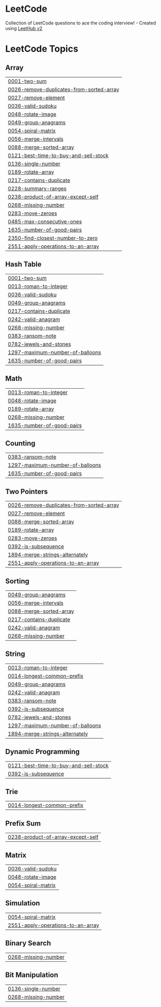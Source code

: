 # LeetCode
Collection of LeetCode questions to ace the coding interview! - Created using [LeetHub v2](https://github.com/arunbhardwaj/LeetHub-2.0)

<!---LeetCode Topics Start-->
# LeetCode Topics
## Array
|  |
| ------- |
| [0001-two-sum](https://github.com/bilawal21/LeetCode/tree/master/0001-two-sum) |
| [0026-remove-duplicates-from-sorted-array](https://github.com/bilawal21/LeetCode/tree/master/0026-remove-duplicates-from-sorted-array) |
| [0027-remove-element](https://github.com/bilawal21/LeetCode/tree/master/0027-remove-element) |
| [0036-valid-sudoku](https://github.com/bilawal21/LeetCode/tree/master/0036-valid-sudoku) |
| [0048-rotate-image](https://github.com/bilawal21/LeetCode/tree/master/0048-rotate-image) |
| [0049-group-anagrams](https://github.com/bilawal21/LeetCode/tree/master/0049-group-anagrams) |
| [0054-spiral-matrix](https://github.com/bilawal21/LeetCode/tree/master/0054-spiral-matrix) |
| [0056-merge-intervals](https://github.com/bilawal21/LeetCode/tree/master/0056-merge-intervals) |
| [0088-merge-sorted-array](https://github.com/bilawal21/LeetCode/tree/master/0088-merge-sorted-array) |
| [0121-best-time-to-buy-and-sell-stock](https://github.com/bilawal21/LeetCode/tree/master/0121-best-time-to-buy-and-sell-stock) |
| [0136-single-number](https://github.com/bilawal21/LeetCode/tree/master/0136-single-number) |
| [0189-rotate-array](https://github.com/bilawal21/LeetCode/tree/master/0189-rotate-array) |
| [0217-contains-duplicate](https://github.com/bilawal21/LeetCode/tree/master/0217-contains-duplicate) |
| [0228-summary-ranges](https://github.com/bilawal21/LeetCode/tree/master/0228-summary-ranges) |
| [0238-product-of-array-except-self](https://github.com/bilawal21/LeetCode/tree/master/0238-product-of-array-except-self) |
| [0268-missing-number](https://github.com/bilawal21/LeetCode/tree/master/0268-missing-number) |
| [0283-move-zeroes](https://github.com/bilawal21/LeetCode/tree/master/0283-move-zeroes) |
| [0485-max-consecutive-ones](https://github.com/bilawal21/LeetCode/tree/master/0485-max-consecutive-ones) |
| [1635-number-of-good-pairs](https://github.com/bilawal21/LeetCode/tree/master/1635-number-of-good-pairs) |
| [2350-find-closest-number-to-zero](https://github.com/bilawal21/LeetCode/tree/master/2350-find-closest-number-to-zero) |
| [2551-apply-operations-to-an-array](https://github.com/bilawal21/LeetCode/tree/master/2551-apply-operations-to-an-array) |
## Hash Table
|  |
| ------- |
| [0001-two-sum](https://github.com/bilawal21/LeetCode/tree/master/0001-two-sum) |
| [0013-roman-to-integer](https://github.com/bilawal21/LeetCode/tree/master/0013-roman-to-integer) |
| [0036-valid-sudoku](https://github.com/bilawal21/LeetCode/tree/master/0036-valid-sudoku) |
| [0049-group-anagrams](https://github.com/bilawal21/LeetCode/tree/master/0049-group-anagrams) |
| [0217-contains-duplicate](https://github.com/bilawal21/LeetCode/tree/master/0217-contains-duplicate) |
| [0242-valid-anagram](https://github.com/bilawal21/LeetCode/tree/master/0242-valid-anagram) |
| [0268-missing-number](https://github.com/bilawal21/LeetCode/tree/master/0268-missing-number) |
| [0383-ransom-note](https://github.com/bilawal21/LeetCode/tree/master/0383-ransom-note) |
| [0782-jewels-and-stones](https://github.com/bilawal21/LeetCode/tree/master/0782-jewels-and-stones) |
| [1297-maximum-number-of-balloons](https://github.com/bilawal21/LeetCode/tree/master/1297-maximum-number-of-balloons) |
| [1635-number-of-good-pairs](https://github.com/bilawal21/LeetCode/tree/master/1635-number-of-good-pairs) |
## Math
|  |
| ------- |
| [0013-roman-to-integer](https://github.com/bilawal21/LeetCode/tree/master/0013-roman-to-integer) |
| [0048-rotate-image](https://github.com/bilawal21/LeetCode/tree/master/0048-rotate-image) |
| [0189-rotate-array](https://github.com/bilawal21/LeetCode/tree/master/0189-rotate-array) |
| [0268-missing-number](https://github.com/bilawal21/LeetCode/tree/master/0268-missing-number) |
| [1635-number-of-good-pairs](https://github.com/bilawal21/LeetCode/tree/master/1635-number-of-good-pairs) |
## Counting
|  |
| ------- |
| [0383-ransom-note](https://github.com/bilawal21/LeetCode/tree/master/0383-ransom-note) |
| [1297-maximum-number-of-balloons](https://github.com/bilawal21/LeetCode/tree/master/1297-maximum-number-of-balloons) |
| [1635-number-of-good-pairs](https://github.com/bilawal21/LeetCode/tree/master/1635-number-of-good-pairs) |
## Two Pointers
|  |
| ------- |
| [0026-remove-duplicates-from-sorted-array](https://github.com/bilawal21/LeetCode/tree/master/0026-remove-duplicates-from-sorted-array) |
| [0027-remove-element](https://github.com/bilawal21/LeetCode/tree/master/0027-remove-element) |
| [0088-merge-sorted-array](https://github.com/bilawal21/LeetCode/tree/master/0088-merge-sorted-array) |
| [0189-rotate-array](https://github.com/bilawal21/LeetCode/tree/master/0189-rotate-array) |
| [0283-move-zeroes](https://github.com/bilawal21/LeetCode/tree/master/0283-move-zeroes) |
| [0392-is-subsequence](https://github.com/bilawal21/LeetCode/tree/master/0392-is-subsequence) |
| [1894-merge-strings-alternately](https://github.com/bilawal21/LeetCode/tree/master/1894-merge-strings-alternately) |
| [2551-apply-operations-to-an-array](https://github.com/bilawal21/LeetCode/tree/master/2551-apply-operations-to-an-array) |
## Sorting
|  |
| ------- |
| [0049-group-anagrams](https://github.com/bilawal21/LeetCode/tree/master/0049-group-anagrams) |
| [0056-merge-intervals](https://github.com/bilawal21/LeetCode/tree/master/0056-merge-intervals) |
| [0088-merge-sorted-array](https://github.com/bilawal21/LeetCode/tree/master/0088-merge-sorted-array) |
| [0217-contains-duplicate](https://github.com/bilawal21/LeetCode/tree/master/0217-contains-duplicate) |
| [0242-valid-anagram](https://github.com/bilawal21/LeetCode/tree/master/0242-valid-anagram) |
| [0268-missing-number](https://github.com/bilawal21/LeetCode/tree/master/0268-missing-number) |
## String
|  |
| ------- |
| [0013-roman-to-integer](https://github.com/bilawal21/LeetCode/tree/master/0013-roman-to-integer) |
| [0014-longest-common-prefix](https://github.com/bilawal21/LeetCode/tree/master/0014-longest-common-prefix) |
| [0049-group-anagrams](https://github.com/bilawal21/LeetCode/tree/master/0049-group-anagrams) |
| [0242-valid-anagram](https://github.com/bilawal21/LeetCode/tree/master/0242-valid-anagram) |
| [0383-ransom-note](https://github.com/bilawal21/LeetCode/tree/master/0383-ransom-note) |
| [0392-is-subsequence](https://github.com/bilawal21/LeetCode/tree/master/0392-is-subsequence) |
| [0782-jewels-and-stones](https://github.com/bilawal21/LeetCode/tree/master/0782-jewels-and-stones) |
| [1297-maximum-number-of-balloons](https://github.com/bilawal21/LeetCode/tree/master/1297-maximum-number-of-balloons) |
| [1894-merge-strings-alternately](https://github.com/bilawal21/LeetCode/tree/master/1894-merge-strings-alternately) |
## Dynamic Programming
|  |
| ------- |
| [0121-best-time-to-buy-and-sell-stock](https://github.com/bilawal21/LeetCode/tree/master/0121-best-time-to-buy-and-sell-stock) |
| [0392-is-subsequence](https://github.com/bilawal21/LeetCode/tree/master/0392-is-subsequence) |
## Trie
|  |
| ------- |
| [0014-longest-common-prefix](https://github.com/bilawal21/LeetCode/tree/master/0014-longest-common-prefix) |
## Prefix Sum
|  |
| ------- |
| [0238-product-of-array-except-self](https://github.com/bilawal21/LeetCode/tree/master/0238-product-of-array-except-self) |
## Matrix
|  |
| ------- |
| [0036-valid-sudoku](https://github.com/bilawal21/LeetCode/tree/master/0036-valid-sudoku) |
| [0048-rotate-image](https://github.com/bilawal21/LeetCode/tree/master/0048-rotate-image) |
| [0054-spiral-matrix](https://github.com/bilawal21/LeetCode/tree/master/0054-spiral-matrix) |
## Simulation
|  |
| ------- |
| [0054-spiral-matrix](https://github.com/bilawal21/LeetCode/tree/master/0054-spiral-matrix) |
| [2551-apply-operations-to-an-array](https://github.com/bilawal21/LeetCode/tree/master/2551-apply-operations-to-an-array) |
## Binary Search
|  |
| ------- |
| [0268-missing-number](https://github.com/bilawal21/LeetCode/tree/master/0268-missing-number) |
## Bit Manipulation
|  |
| ------- |
| [0136-single-number](https://github.com/bilawal21/LeetCode/tree/master/0136-single-number) |
| [0268-missing-number](https://github.com/bilawal21/LeetCode/tree/master/0268-missing-number) |
<!---LeetCode Topics End-->